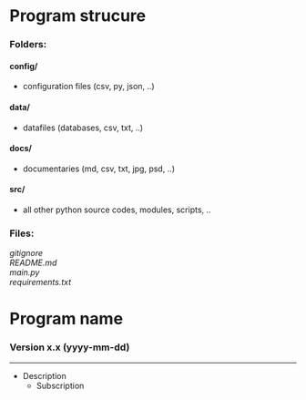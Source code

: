 Program strucure
================
### Folders:
#### config/
- configuration files (csv, py, json, ..) 
#### data/
- datafiles (databases, csv, txt, ..)
#### docs/
- documentaries (md, csv, txt, jpg, psd, ..)
#### src/
- all other python source codes, modules, scripts, ..
### Files:
*gitignore*  
*README.md*  
*main.py*   
*requirements.txt*

Program name
=============

### Version x.x (yyyy-mm-dd)

------------------------
- Description
  - Subscription
  
